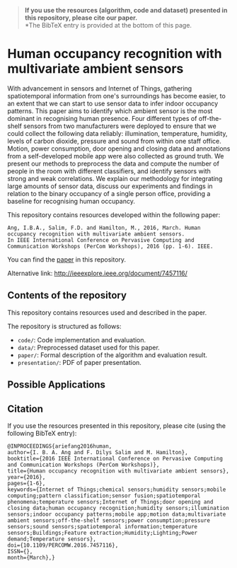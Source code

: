 > **If you use the resources (algorithm, code and dataset) presented in this repository, please cite our paper.**  
*The BibTeX entry is provided at the bottom of this page. 

# Human occupancy recognition with multivariate ambient sensors
With advancement in sensors and Internet of Things, gathering spatiotemporal information from one's surroundings has become easier, to an extent that we can start to use sensor data to infer indoor occupancy patterns. This paper aims to identify which ambient sensor is the most dominant in recognising human presence. Four different types of off-the-shelf sensors from two manufacturers were deployed to ensure that we could collect the following data reliably: illumination, temperature, humidity, levels of carbon dioxide, pressure and sound from within one staff office. Motion, power consumption, door opening and closing data and annotations from a self-developed mobile app were also collected as ground truth. We present our methods to preprocess the data and compute the number of people in the room with different classifiers, and identify sensors with strong and weak correlations. We explain our methodology for integrating large amounts of sensor data, discuss our experiments and findings in relation to the binary occupancy of a single person office, providing a baseline for recognising human occupancy.

This repository contains resources developed within the following paper:

	Ang, I.B.A., Salim, F.D. and Hamilton, M., 2016, March. Human occupancy recognition with multivariate ambient sensors. 
	In IEEE International Conference on Pervasive Computing and Communication Workshops (PerCom Workshops), 2016 (pp. 1-6). IEEE.

You can find the [paper](https://github.com/cruiseresearchgroup/Human-occupancy-recognition-with-multivariate-ambient-sensors/blob/master/paper/ariefang2016human.pdf) in this repository. 

Alternative link: http://ieeexplore.ieee.org/document/7457116/

## Contents of the repository
This repository contains resources used and described in the paper.

The repository is structured as follows:

- `code/`: Code implementation and evaluation.  
- `data/`: Preprocessed dataset used for this paper. 
- `paper/`: Formal description of the algorithm and evaluation result. 
- `presentation/`: PDF of paper presentation. 

## Possible Applications

## Citation
If you use the resources presented in this repository, please cite (using the following BibTeX entry):
```
@INPROCEEDINGS{ariefang2016human, 
author={I. B. A. Ang and F. Dilys Salim and M. Hamilton}, 
booktitle={2016 IEEE International Conference on Pervasive Computing and Communication Workshops (PerCom Workshops)}, 
title={Human occupancy recognition with multivariate ambient sensors}, 
year={2016}, 
pages={1-6}, 
keywords={Internet of Things;chemical sensors;humidity sensors;mobile computing;pattern classification;sensor fusion;spatiotemporal phenomena;temperature sensors;Internet of Things;door opening and closing data;human occupancy recognition;humidity sensors;illumination sensors;indoor occupancy patterns;mobile app;motion data;multivariate ambient sensors;off-the-shelf sensors;power consumption;pressure sensors;sound sensors;spatiotemporal information;temperature sensors;Buildings;Feature extraction;Humidity;Lighting;Power demand;Temperature sensors}, 
doi={10.1109/PERCOMW.2016.7457116}, 
ISSN={}, 
month={March},}
```
